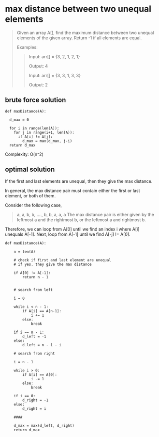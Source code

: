# max distance between two unequal elements

> Given an array A[], find the maximum distance between two unequal elements of the given array. Return -1 if all elements are equal.
> 
> Examples:
>> Input: arr[] = {3, 2, 1, 2, 1} 
>> 
>> Output: 4 
>> 
>> Input: arr[] = {3, 3, 1, 3, 3} 
>> 
>> Output: 2 

## brute force solution

```
def maxDistance(A):

  d_max = 0
  
  for i in range(len(A)):
    for j in range(i+1, len(A)):
      if A[i] != A[j]:
        d_max = max(d_max, j-i)
  return d_max
```

Complexity: O(n^2)

## optimal solution

If the first and last elements are unequal, then they give the max distance.

In general, the max distance pair must contain either the first or last element, or both of them.

Consider the following case,
> a, a, b, b, ...., b, b, a, a, a
The max distance pair is either given by the leftmost a and the rightmost b, or the leftmost a and rightmost b.

Therefore, we can loop from A[0] until we find an index i where A[i] unequals A[-1].
Next, loop from A[-1] until we find A[-j] != A[0].


```
def maxDistance(A):

    n = len(A)
    
    # check if first and last element are unequal
    # if yes, they give the max distance
    
    if A[0] != A[-1]:
        return n - 1
        
        
    # search from left
    
    i = 0
 
    while i < n - 1:
        if A[i] == A[n-1]:
            i += 1
        else:
            break
        
    if i == n - 1:
        d_left = -1 
    else:
        d_left = n - 1 - i
 
    # search from right
    
    i = n - 1
 
    while i > 0:
        if A[i] == A[0]:
            i -= 1
        else:
            break
 
    if i == 0:
        d_right = -1 
    else: 
        d_right = i
 
    ####

    d_max = max(d_left, d_right)
    return d_max
